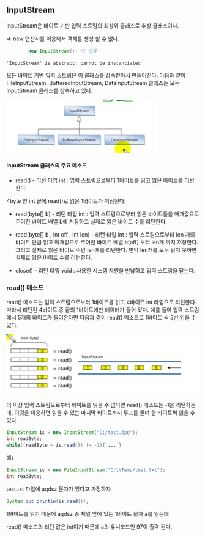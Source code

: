 ## InputStream

InputStream은 바이트 기반 입력 스트림의 최상위 클래스로 추상 클래스이다.


=> new 연산자를 이용해서 객체를 생성 할 수 없다.

```java
        new InputStream(); // 오류

```
`'InputStream' is abstract; cannot be instantiated`


모든 바이트 기반 입력 스트림은 이 클래스를 상속받아서 만들어진다.
다음과 같이 FileInputStream, BufferedInputStream, DataInputStream
클래스는 모두 InputStream 클래스를 상속하고 있다.

![img.png](img.png)



#### InputStream 클래스의 주요 메소드

- read() - 리턴 타입 int : 입력 스트림으로부터 1바이트를 읽고 읽은 바이트를 리턴한다.
  
4byte 인 int 끝에 read()로 읽은 1바이트가 저장된다.
- read(byte[] b) - 리턴 타입 int : 입력 스트림으로부터 읽은 바이트들을 매개값으로
주어진 바이트 배열 b에 저장하고 실제로 읽은 바이트 수를 리턴한다.
  
- read(byte[] b , int off , int len) - 리턴 타입 int :
입력 스트림으로부터 len 개의 바이트 만큼 읽고 매개값으로 주어진 바이트 배열 b[off] 부터
  len개 까지 저장한다. 그리고 실제로 읽은 바이트 수인 len개를 리턴한다.
  만약 len개를 모두 읽지 못하면 실제로 읽은 바이트 수를 리턴한다.
  
- close() - 리턴 타입 void : 사용한 시스템 자원을 반납하고 입력 스트림을 닫는다.


### read() 메소드

read() 메소드는 입력 스트림으로부터 1바이트를 읽고 4바이트 int 타입으로 리턴한다.
따라서 리턴된 4바이트 중 끝의 1바이트에만 데이터가 들어 있다. 예를 들어 입력 스트림에서
5개의 바이트가 들어온다면 다음과 같이 read() 메소드로 1바이트 씩 5번 읽을 수 있다.

![img_1.png](img_1.png)

더 이상 입력 스트림으로부터 바이트를 읽을 수 없다면 read() 메소드는
-1을 리턴하는데, 이것을 이용하면 읽을 수 있는 마지막 바이트까지
루프를 돌며 한 바이트씩 읽을 수 있다.
```java
InputStream is = new InputStream("C:/test.jpg");
int readByte;
while((readByte = is.read()) != -1){ ... }
```

예)
```java
InputStream is = new FileInputStream("C:\\Temp/test.txt");
int readByte;
```
test.txt 파일에 aqdsz 문자가 있다고 가정하자

```java
System.out.println(is.read());
```
1바이트를 읽기 때문에 aqdsz 중  제일 앞에 있는 1바이트 문자 a를 읽는데

read() 메소드의 리턴 값은 int이기 때문에 a의 유니코드인 97이 출력 된다.

